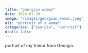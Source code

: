```yaml
---
title: "georgian woman"
date: 2024-07-30
image: "/images/georgian_woman.jpeg"
alt: "portrait of a woman"
categories: ["georgia", "portrait"]
draft: false
---
```


portrait of my friend from Georgia.  
